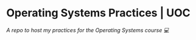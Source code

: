 # Operating Systems Practices | UOC

*A repo to host my practices for the Operating Systems course 💻*
